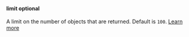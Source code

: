 #### limit <def-type>optional</def-type>
A limit on the number of objects that are returned. Default is `100`. [Learn more](/api/params/limit.html)